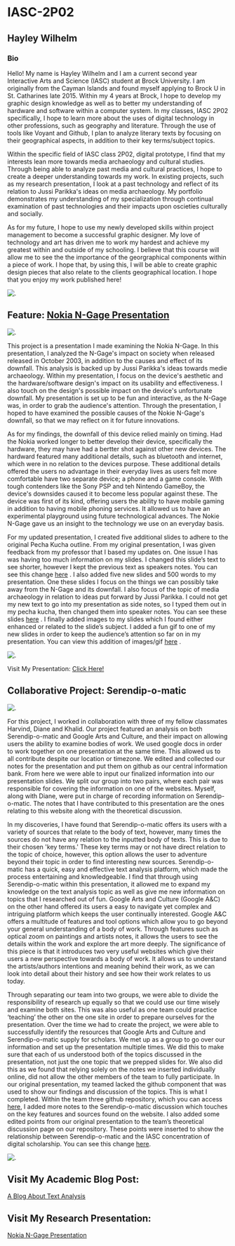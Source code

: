 # IASC-2P02
## Hayley Wilhelm

### Bio

Hello! My name is Hayley Wilhelm and I am a current second year Interactive Arts and Science (IASC) student at Brock University. I am originally from the Cayman Islands and found myself applying to Brock U in St. Catharines late 2015. Within my 4 years at Brock, I hope to develop my graphic design knowledge as well as to better my understanding of hardware and software within a computer system. In my classes, IASC 2P02 specifically, I hope to learn more about the uses of digital technology in other professions, such as geography and literature. Through the use of tools like Voyant and Github, I plan to analyze literary texts by focusing on their geographical aspects, in addition to their key terms/subject topics. 

Within the specific field of IASC class 2P02, digital prototype, I find that my interests lean more towards media archaeology and cultural studies. Through being able to analyze past media and cultural practices, I hope to create a deeper understanding towards my work. In existing projects, such as my research presentation, I look at a past technology and reflect of its relation to Jussi Parikka's ideas on media archaeology. My portfolio demonstrates my understanding of my specialization through continual examination of past technologies and their impacts upon oscieties culturally and socially.

As for my future, I hope to use my newly developed skills within project management to become a successful graphic designer. My love of technology and art has driven me to work my hardest and achieve my greatest within and outside of my schooling. I believe that this course will allow me to see the the importance of the georgraphical components within a piece of work. I hope that, by using this, I will be able to create graphic design pieces that also relate to the clients geographical location. I hope that you enjoy my work published here!

![.](images/dog.jpg)


## Feature: [Nokia N-Gage Presentation](reveal/index.html)


![.](images/feature.gif)

This project is a presentation I made examining the Nokia N-Gage. In this presentation, I analyzed the N-Gage's impact on society when released released in October 2003, in addition to the causes and effect of its downfall. This analysis is backed up by Jussi Parikka's ideas towards medie archaeology. Within my presentation, I focus on the device's aesthetic and the hardware/software design's impact on its usability and effectiveness. I also touch on the design's possible impact on the device's unfortunate downfall. My presentation is set up to be fun and interactive, as the N-Gage was, in order to grab the audience's attention. Through the presentation, I hoped to have examined the possible causes of the Nokie N-Gage's downfall, so that we may reflect on it for future innovations. 

As for my findings, the downfall of this device relied mainly on timing. Had the Nokia worked longer to better develop their device, specifically the hardware, they may have had a bertter shot against other new devices. The hardward featured many additional details, such as bluetooth and internet, which were in no relation to the devices purpose. These additional details offered the users no advantage in their everyday lives as users felt more comfortable have two separate device; a phone and a game console. With tough contenders like the Sony PSP and teh Nintendo GameBoy, the device's downsides caused it to become less popular against these. The device was first of its kind, offering users the ability to have mobile gaming in addition to having mobile phoning services. It allowed us to have an experimental playground using future technological advances. The Nokie N-Gage gave us an insight to the technology we use on an everyday basis.

For my updated presentation, I created five additional slides to adhere to the original Pecha Kucha outline. From my original presentation, I was given feedback from my professor that I based my updates on. One issue I has was having too much information on my slides. I changed this slide’s text to see shorter, however I kept the previous text as speakers notes. You can see this change [here](https://github.com/hayleywilhelm/IASC-2P02/commit/cb0261994c9cd3c0ba50c3016b1d20f17f1e475f) . I also added five new slides and 500 words to my presentation. One these slides I focus on the things we can possibly take away from the N-Gage and its downfall. I also focus of the topic of media archaeology in relation to ideas put forward by Jussi Parikka. I could not get my new text to go into my presentation as side notes, so I typed them out in my pecha kucha, then changed them into speaker notes. You can see these slides [here]( https://github.com/hayleywilhelm/IASC-2P02/commit/8e6bae26c360e0e684e19768240ced0819c4691d) . I finally added images to my slides which I found either enhanced or related to the slide’s subject. I added a fun gif to one of my new slides in order to keep the audience’s attention so far on in my presentation. You can view this addition of images/gif [here]( https://github.com/hayleywilhelm/IASC-2P02/commit/8e6bae26c360e0e684e19768240ced0819c4691d) .

![.](images/ya.png)

Visit My Presentation: [Click Here!](reveal/index.html)


## Collaborative Project: Serendip-o-matic 


![.](images/Collaborative.png)

For this project, I worked in collaboration with three of my fellow classmates Harvind, Diane and Khalid. Our project featured an analysis on both Serendip-o-matic and Google Arts and Culture, and their impact on allowing users the ability to examine bodies of work. We used google docs in order to work together on one presentation at the same time. This allowed us to all contribute despite our location or timezone. We edited and collected our notes for the presentation and put them on github as our central information bank. From here we were able to input our finalized information into our presentation slides. We split our group into two pairs, where each pair was responsible for covering the information on one of the websites. Myself, along with Diane, were put in charge of recording information on Serendip-o-matic. The notes that I have contributed to this presentation are the ones relating to this website along with the theoretical discussion. 

In my discoveries, I have found that Serendip-o-matic offers its users with a variety of sources that relate to the body of text, however, many times the sources do not have any relation to the inputted body of texts. This is due to their chosen 'key terms.' These key terms may or not have direct relation to the topic of choice, however, this option allows the user to adventure beyond their topic in order to find interesting new sources. Serendip-o-matic has a quick, easy and effective text analysis platform, which made the process entertaining and knowledgeable. I find that through using Serendip-o-matic within this presentation, it allowed me to expand my knowledge on the text analysis topic as well as give me new information on topics that I researched out of fun. Google Arts and Culture (Google A&C) on the other hand offered its users a easy to navigate yet complex and intriguing platform which keeps the user continually interested. Google A&C offers a multitude of features and tool options which allow you to go beyond your general understanding of a body of work. Through features such as optical zoom on paintings and artists notes, it allows the users to see the details within the work and explore the art more deeply. The significance of this piece is that it introduces two very useful websites which give their users a new perspective towards a body of work. It allows us to understand the artists/authors intentions and meaning behind their work, as we can look into detail about their history and see how their work relates to us today. 

Through separating our team into two groups, we were able to divide the responsibility of research up equally so that we could use our time wisely and examine both sites. This was also useful as one team could practice ‘teaching’ the other on the one site in order to prepare ourselves for the presentation. Over the time we had to create the project, we were able to successfully identify the resources that Google Arts and Culture and Serendip-o-matic supply for scholars. We met up as a group to go over our information and set up the presentation multiple times. We did this to make sure that each of us understood both of the topics discussed in the presentation, not just the one topic that we prepped slides for. We also did this as we found that relying solely on the notes we inserted individually online, did not allow the other members of the team to fully participate. In our original presentation, my teamed lacked the github component that was used to show our findings and discussion of the topics. This is what I completed. Within the team three github repository, which you can access [here](https://github.com/IascAtBrock/IASC-2P02-TeamPresentations/commit/edc82b62c7f8369b9a30ae40d6128812d2a1ef43), I added more notes to the Serendip-o-matic discussion which touches on the key features and sources found on the website. I also added some edited points from our original presentation to the team’s theoretical discussion page on our repository. These points were inserted to show the relationship between Serendip-o-matic and the IASC concentration of digital scholarship. You can see this change [here](https://github.com/IascAtBrock/IASC-2P02-TeamPresentations/commit/27ceb8419d1c87a6f33da016ca1ce8340008d966).  

![.](images/serendipomatic.png)


## Visit My Academic Blog Post: 
[A Blog About Text Analysis](blog.md)

## Visit My Research Presentation: 
[Nokia N-Gage Presentation](reveal/index.html)




